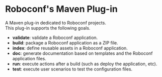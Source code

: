 Roboconf's Maven Plug-in
=====================

A Maven plug-in dedicated to Roboconf projects.  
This plug-in supports the following goals.

* **validate**: validate a Roboconf application.
* **build**: package a Roboconf application as a ZIP file.
* **index**: define reusable assets in a Roboconf application.
* **doc**: generate documentation based on templates and the Roboconf application files.
* **run**: execute actions after a build (such as deploy the application, etc).
* **test**: execute user scenarios to test the configuration files.

